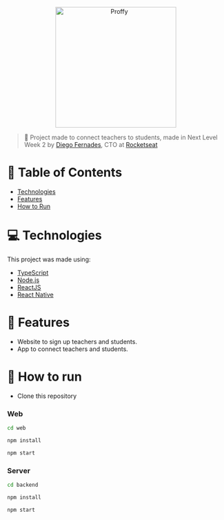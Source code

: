 <p align="center">
   <img src="https://github.com/RafaelGoulartB/Proffy/blob/master/.github/logo.png" alt="Proffy" width="280"/>
</p>

> :rocket: Project made to connect teachers to students, made in Next Level Week 2 by [Diego Fernades](https://github.com/diego3g), CTO at [Rocketseat](https://github.com/Rocketseat)

# :pushpin: Table of Contents

- [Technologies](#technologies)
- [Features](#features)
- [How to Run](#how-to-run)

<a id="technologies"></a>

# :computer: Technologies

This project was made using:

- [TypeScript](https://www.typescriptlang.org/)
- [Node.js](https://nodejs.org/en/)
- [ReactJS](https://reactjs.org/)
- [React Native](https://reactnative.dev/)

<a id="features"></a>

# :rocket: Features

- Website to sign up teachers and students.
- App to connect teachers and students.

<a id="how-to-run"></a>

# :construction_worker: How to run

- Clone this repository

### Web

```sh
cd web

npm install

npm start
```

### Server

```sh
cd backend

npm install

npm start
```
